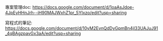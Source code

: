 專案管理doc: https://docs.google.com/document/d/1oaAsJdoe-4JpEyHHnJrh--iH90MAJWxhZ1pr_5YIxzo/edit?usp=sharing


寫程式的筆記: https://docs.google.com/document/d/10yM2EvnQdDyGpmBn4jl33UAJuJ91_4qBAgzpavGx3aA/edit?usp=sharing
